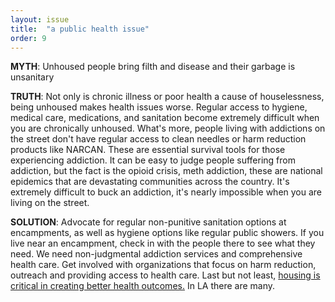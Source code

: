 ```yaml
---
layout: issue
title:  "a public health issue"
order: 9
---
```

<strong>MYTH</strong>: Unhoused people bring filth and disease and their garbage is unsanitary

<strong>TRUTH</strong>: Not only is chronic illness or poor health a cause of houselessness, being unhoused makes health issues worse. Regular access to hygiene, medical care, medications, and sanitation become extremely difficult when you are chronically unhoused. What's more, people living with addictions on the street don't have regular access to clean needles or harm reduction products like NARCAN. These are essential survival tools for those experiencing addiction. It can be easy to judge people suffering from addiction, but the fact is the opioid crisis, meth addiction, these are national epidemics that are devastating communities across the country. It's extremely difficult to buck an addiction, it's nearly impossible when you are living on the street.

<strong>SOLUTION</strong>: Advocate for regular non-punitive sanitation options at encampments, as well as hygiene options like regular public showers. If you live near an encampment, check in with the people there to see what they need. We need non-judgmental addiction services and comprehensive health care. Get involved with organizations that focus on harm reduction, outreach and providing access to health care. Last but not least, [housing is critical in creating better health outcomes.](https://www.greendoors.org/facts/cost.php) In LA there are many.